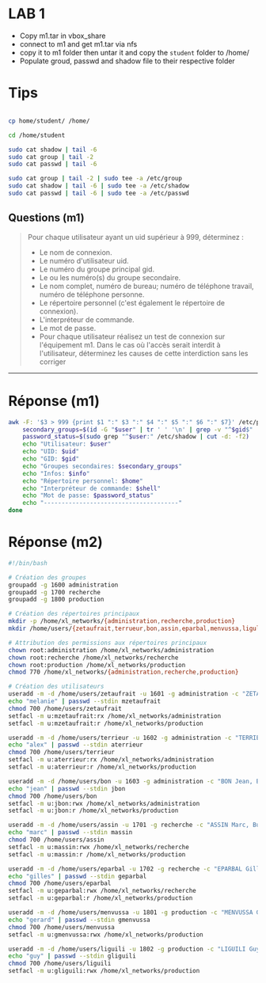 # LAB 1

- Copy m1.tar in vbox_share
- connect to m1 and get m1.tar via nfs
- copy it to m1 folder then untar it and copy the `student` folder to /home/
- Populate groud, passwd and shadow file to their respective folder

# Tips

```bash

cp home/student/ /home/

cd /home/student

```
```bash
sudo cat shadow | tail -6
sudo cat group | tail -2
sudo cat passwd | tail -6
```

```bash
sudo cat group | tail -2 | sudo tee -a /etc/group
sudo cat shadow | tail -6 | sudo tee -a /etc/shadow
sudo cat passwd | tail -6 | sudo tee -a /etc/passwd
```

## Questions (m1)

>    Pour chaque utilisateur ayant un uid supérieur à 999, déterminez :
> -  Le nom de connexion.
> -  Le numéro d'utilisateur uid.
> -  Le numéro du groupe principal gid.
> -  Le ou les numéro(s) du groupe secondaire.
> -  Le nom complet, numéro de bureau; numéro de téléphone travail, numéro de téléphone personne.
> -  Le répertoire personnel (c'est également le répertoire de connexion).
> -  L'interpréteur de commande.
> -  Le mot de passe.
> -  Pour chaque utilisateur réalisez un test de connexion sur l'équipement m1. Dans le cas où l'accès serait interdit à
l'utilisateur, déterminez les causes de cette interdiction sans les corriger


---

# Réponse (m1)
```bash
awk -F: '$3 > 999 {print $1 ":" $3 ":" $4 ":" $5 ":" $6 ":" $7}' /etc/passwd | while IFS=: read user uid gid info home shell; do 
    secondary_groups=$(id -G "$user" | tr ' ' '\n' | grep -v "^$gid$" | while read gid; do getent group "$gid" | awk -F: '{print $1" (id:"$3")"}'; done | paste -sd ", " -) 
    password_status=$(sudo grep "^$user:" /etc/shadow | cut -d: -f2) 
    echo "Utilisateur: $user"
    echo "UID: $uid"
    echo "GID: $gid"
    echo "Groupes secondaires: $secondary_groups"
    echo "Infos: $info"
    echo "Répertoire personnel: $home"
    echo "Interpréteur de commande: $shell"
    echo "Mot de passe: $password_status"
    echo "--------------------------------------"
done
```


# Réponse (m2)

```bash
#!/bin/bash

# Création des groupes
groupadd -g 1600 administration
groupadd -g 1700 recherche
groupadd -g 1800 production

# Création des répertoires principaux
mkdir -p /home/xl_networks/{administration,recherche,production}
mkdir /home/users/{zetaufrait,terrueur,bon,assin,eparbal,menvussa,liguli}

# Attribution des permissions aux répertoires principaux
chown root:administration /home/xl_networks/administration
chown root:recherche /home/xl_networks/recherche
chown root:production /home/xl_networks/production
chmod 770 /home/xl_networks/{administration,recherche,production}

# Création des utilisateurs
useradd -m -d /home/users/zetaufrait -u 1601 -g administration -c "ZETAUFRAIT Melanie, Bureau: 1601, Tel: 01 69 33 61 00" -s /bin/bash mzetaufrait
echo "melanie" | passwd --stdin mzetaufrait
chmod 700 /home/users/zetaufrait
setfacl -m u:mzetaufrait:rx /home/xl_networks/administration
setfacl -m u:mzetaufrait:r /home/xl_networks/production

useradd -m -d /home/users/terrieur -u 1602 -g administration -c "TERRIEUR Alex, Bureau: 1602, Tel: 01 69 33 61 00" -s /bin/bash aterrieur
echo "alex" | passwd --stdin aterrieur
chmod 700 /home/users/terrieur
setfacl -m u:aterrieur:rx /home/xl_networks/administration
setfacl -m u:aterrieur:r /home/xl_networks/production

useradd -m -d /home/users/bon -u 1603 -g administration -c "BON Jean, Bureau: 1603, Tel: 01 69 33 61 00" -s /bin/bash jbon
echo "jean" | passwd --stdin jbon
chmod 700 /home/users/bon
setfacl -m u:jbon:rwx /home/xl_networks/administration
setfacl -m u:jbon:r /home/xl_networks/production

useradd -m -d /home/users/assin -u 1701 -g recherche -c "ASSIN Marc, Bureau: 1701, Tel: 01 69 33 61 00" -s /bin/bash massin
echo "marc" | passwd --stdin massin
chmod 700 /home/users/assin
setfacl -m u:massin:rwx /home/xl_networks/recherche
setfacl -m u:massin:r /home/xl_networks/production

useradd -m -d /home/users/eparbal -u 1702 -g recherche -c "EPARBAL Gilles, Bureau: 1702, Tel: 01 69 33 61 00" -s /bin/bash geparbal
echo "gilles" | passwd --stdin geparbal
chmod 700 /home/users/eparbal
setfacl -m u:geparbal:rwx /home/xl_networks/recherche
setfacl -m u:geparbal:r /home/xl_networks/production

useradd -m -d /home/users/menvussa -u 1801 -g production -c "MENVUSSA Gerard, Bureau: 1801, Tel: 01 69 33 61 00" -s /bin/bash gmenvussa
echo "gerard" | passwd --stdin gmenvussa
chmod 700 /home/users/menvussa
setfacl -m u:gmenvussa:rwx /home/xl_networks/production

useradd -m -d /home/users/liguili -u 1802 -g production -c "LIGUILI Guy, Bureau: 1802, Tel: 01 69 33 61 00" -s /bin/bash gliguili
echo "guy" | passwd --stdin gliguili
chmod 700 /home/users/liguili
setfacl -m u:gliguili:rwx /home/xl_networks/production
```